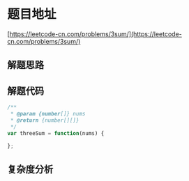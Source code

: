 # 题目地址

[https://leetcode-cn.com/problems/3sum/](https://leetcode-cn.com/problems/3sum/)

## 解题思路

## 解题代码

```js
/**
 * @param {number[]} nums
 * @return {number[][]}
 */
var threeSum = function(nums) {

};
```

## 复杂度分析
